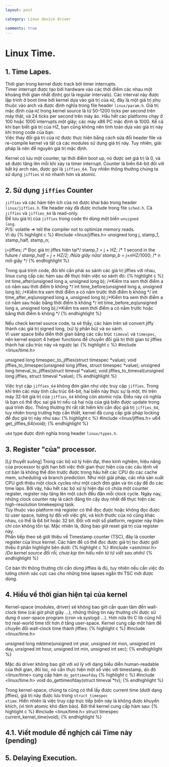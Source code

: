 ```yaml
---
layout: post

category: Linux device driver

comments: true
---
```

# Linux Time.
## 1. Time Lapes.
Thời gian trong kernel được track bởi timer interrupts.<br/>
Timer interrupt được tạo bởi hardware vào các thời điểm các nhau một khoảng thời gian nhất định( gọi là regular intervals). Các interval này được lập trình ở boot time bởi kernel dựa vào giá trị của <code>HZ</code>, đây là một giá trị phụ thuộc vào arch và được định nghĩa trong file header <code>linux/param.h</code>. Giá trị mặc định của <code>HZ</code> trong kernel source là từ 50-1200 ticks per second trên máy thật, và 24 ticks per second trên máy ảo. Hầu hết các platforms chạy ở 100 hoặc 1000 interrupts một giây; các máy x86 PC mặc định là 1000. Kể cả khi bạn biết giá trị của HZ, bạn cũng không nên tính toán dựa vào giá trị này khi trong code của bạn. <br/>
Việc thay đổi giá trị của <code>HZ</code> được thực hiện bằng cách sửa đổi header file và re-compile kernel và tất cả các modules sử dụng giá trị này. Tuy nhiên, giải pháp là nên để nguyên giá trị mặc định.<br/>

Kernel có lưu một counter, tại thời điểm boot up, nó được set giá trị là 0, và sẽ được tăng lên mỗi khi xảy ra timer interrupt. Counter là biến 64-bit đối với bất kỳ arch nào, được gọi là <code>jiffies_64</code>. Tuy nhiên thông thường chúng ta sử dụng <code>jiffies</code> vì nó nhanh hơn và atomic.<br/>

## 2. Sử dụng <code>jiffies</code> Counter
<code>jiffies</code> và các hàm tiện ích của nó được khai báo trong header <code>linux/jiffies.h</code>. file header này đã được include trong file <code>sched.h</code>. Cả <code>jiffies</code> và <code>jiffies_64</code> là read-only.<br/>
Để lưu giá trị của <code>jiffies</code> trong code thì dùng một biến <code>unsigned long</code>.<br/>
P/S: volatile => tell the compiler not to optimize memory reads.<br/>
Ví dụ
{% highlight c %}
#include <linux/jiffies.h>
unsigned long j, stamp_1, stamp_half, stamp_n;

j=jiffies; /* Đọc giá trị jiffes hiện tại*/
stamp_1 = j + HZ; /* 1 second in the future */
stamp_half = j + HZ/2; /*Nửa giây nữa*/
stamp_b = j+n*HZ/1000; /* n mili giây */
{% endhighlight %}

Trong quá trình code, đôi khi cần phải so sánh các giá trị jiffies với nhau, linus cung cấp các hàm sau để thực hiện việc so sánh đó:
{% highlight c %}
int time_after(unsigned long a, unsigned long b); /*Kiểm tra xem thời điểm a có nằm sau thời điểm b không */
int time_before(unsigned long a, unsigned long b); /*Kiểm tra xem thời điểm a có nằm trước thời điểm b không */
int time_after_eq(unsigned long a, unsigned long b);/*Kiểm tra xem thời điểm a có nằm sau hoặc bằng thời điểm b không */
int time_before_eq(unsigned long a, unsigned long b);/*Kiểm tra xem thời điểm a có nằm trước hoặc bằng thời điểm b không */
{% endhighlight %}

Nếu check kernel source code, ta sẽ thấy, các hàm trên sẽ convert jiffy thành các giá trị signed long, (xử lý phần bù) và so sánh.<br/>
Vì user space biểu diễn thời gian bằng các cấu trúc <code>timeval</code> và <code>timespec</code>, nên kernel export 4 helper functions để chuyển đổi giá trị thời gian từ jiffies thành hai cấu trúc này và ngược lại:
{% highlight c %}
#include <linux/time.h>

unsigned long timespec_to_jiffies(struct timespec *value);
void jiffies_to_timespec(unsigned long jiffies, struct timespec *value);
unsigned long timeval_to_jiffies(struct timeval *value);
void jiffies_to_timeval(unsigned long jiffies, struct timeval *value);
{% endhighlight %}

Việc tryt cập <code>jiffies_64</code> không đơn giản như việc truy cập <code>jiffies</code>. Trong khi trên các máy tính cấu trúc 64-bit, hai biến này thực sự là một, thì trên máy 32-bit giá trị của <code>jiffies_64</code> không còn atomic nữa. Điều này có nghĩa là bạn có thể đọc sai giá trị nếu cả hai nửa của giá biến được update trong quá trình đọc. Thông thường thì rất rất hiếm khi cần đọc giá trị <code>jiffies_64</code>, tuy nhiên trong trường hợp cần thiết, kernel đã cung cấp giải pháp locking để đọc giá trị này như sau:
{% highlight c %}
#include <linux/jiffies.h>
u64 get_jiffies_64(void);
{% endhighlight %}

<code>u64</code> type được định nghĩa trong header <code>linux/types.h</code>.

## 3. Register "của" processor.
[Lý thuyết suông] Trong các bộ xử lý hiện đại, theo kinh nghiệm, hiệu năng của processor bị giới hạn bởi việc thời gian thực hiện của các câu lệnh về cơ bản là không thể đón trước được trong hầu hết các CPU do các cache mem, scheduling và branch prediction. Như một giải pháp, các nhà sản xuất CPU giới thiệu một clock cycles như một cách đơn giản và tin cậy để đo các time laps. Bởi vậy, hầu hết các bộ xử lý hiện đại có chứa một counter register, register này tăng lên một cách đều đặn mỗi clock cycle. Ngày nay, những clock counter này là cách đáng tin cậy duy nhất để thực hiện các high-resolution timekeeping task. <br/>
Tùy thuộc vào platform mà register có thể đọc được hoặc không đọc được từ user space, tương tự đối với việc ghi, và kích thước của nó cũng khác nhau, có thể là 64 bit hoặc 32 bit. Đối với một số platform, register này thậm chí còn không tồn tại. Mặc nhiên là, đừng bao giờ reset giá trị của register này.<br/>
Phần tiếp theo sẽ giới thiệu về Timestamp counter (TSC), đây là counter register của linux kernel. Các hàm để có thể đọc được giá trị tsc được giới thiệu ở phần highlight bên dưới:
{% highlight c %}
#include <asm/msr.h>
/*Do kernel source đổi rồi, chưa kịp tìm hiểu nên từ từ viết sau ahihi*/
{% endhighlight %}

Cơ bản thì thông thường chỉ cần dùng jiffies là đủ, tuy nhiên nếu cần việc đo lường chính xác cực cao cho những time lapses ngắn thì TSC mới được dùng.

## 4. Hiểu về thời gian hiện tại của kernel
Kernel-space (modules, driver) sẽ không bao giờ cần quan tâm đến wall-clock time (cái giờ phút giây ...), những thông tin này thường chỉ được sử dụng ở user-space program (cron và syslogd ...). Hơn nữa thì C lib cũng hỗ trợ real-world time tốt hơn ở tầng user-space. Kernel cung cấp một hàm để chuyển đổi wall-clock time thành jiffies:
{% highlight c %}
#include <linux/time.h>

unsigned long mktime(unsigned int year, unsigned int mon, unsigned int day, unsigned int hour, unsigned int min, unsigned int sec);
{% endhighlight %}

Mặc dù driver không bao giờ với xử lý với dạng biểu diễn human-readable của thời gian, đôi lúc, nó cần thực hiện một số việc với timestamp, do đó <linux/time> cung cấp hàm <code>do_gettimeofday</code>
{% highlight c %}
#include <linux/time.h>
void do_gettimeofday(struct timeval *tv);
{% endhighlight %}

Trong kernel-space, chúng ta cũng có thể lấy được current time (dưới dạng jiffies), giá trị này được lưu trong <code>struct timespec xtime</code>. Hiển nhiên là việc truy cập trực tiếp biến này là không được khuyến khích, (vì tính atomic khó đảm bảo). Bởi thế kernel cung cấp hàm sau:
{% highlight c %}
#include <linux/time.h>
struct timespec current_kernel_time(void);
{% endhighlight %}

## 4.1. Viết module để nghịch cái Time này (pending)

## 5. Delaying Execution.
